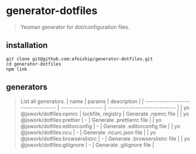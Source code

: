 # generator-dotfiles
> Yeoman generator for dot/configuration files.

## installation
```shell
git clone git@github.com:afeiship/generator-dotfiles.git
cd generator-dotfiles
npm link
```

## generators
> List all generators. 
| name                               | params             | description                   |
| ---------------------------------- | ------------------ | ----------------------------- |
| yo @jswork/dotfiles:npmrc          | lockfile, registry | Generate .npmrc file          |
| yo @jswork/dotfiles:prettier       | -                  | Generate .prettierrc file     |
| yo @jswork/dotfiles:editorconfig   | -                  | Generate .editorconfig file   |
| yo @jswork/dotfiles:ncu            | -                  | Generate .ncurc.json file     |
| yo @jswork/dotfiles:browserslistrc | -                  | Generate .browserslistrc file |
| yo @jswork/dotfiles:gitignore      | -                  | Generate .gitignore file      |
